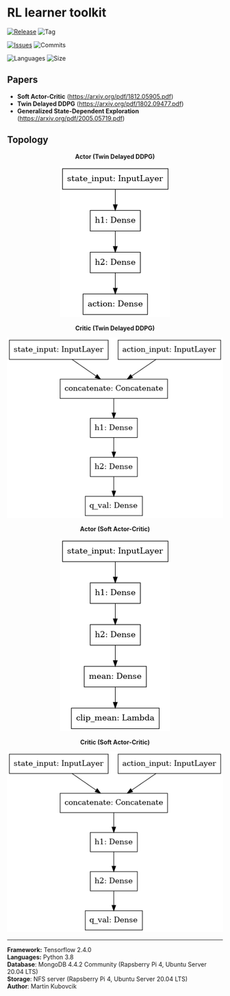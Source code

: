# RL learner toolkit

[![Release](https://img.shields.io/github/release/markub3327/rl-learner)](https://github.com/markub3327/rl-learner/releases)
![Tag](https://img.shields.io/github/v/tag/markub3327/rl-learner)

[![Issues](https://img.shields.io/github/issues/markub3327/rl-learner)](https://github.com/markub3327/rl-learner/issues)
![Commits](https://img.shields.io/github/commit-activity/w/markub3327/rl-learner)

![Languages](https://img.shields.io/github/languages/count/markub3327/rl-learner)
![Size](https://img.shields.io/github/repo-size/markub3327/rl-learner)

## Papers

  * **Soft Actor-Critic** (https://arxiv.org/pdf/1812.05905.pdf)
  * **Twin Delayed DDPG** (https://arxiv.org/pdf/1802.09477.pdf)
  * **Generalized State-Dependent Exploration** (https://arxiv.org/pdf/2005.05719.pdf)

## Topology

<p align="center"><b>Actor (Twin Delayed DDPG)</b></p>
<p align="center">
  <img src="img/model_A_TD3.png" alt="actor">
</p>

<p align="center"><b>Critic (Twin Delayed DDPG)</b></p>
<p align="center">
  <img src="img/model_C_TD3.png" alt="critic">
</p>

<p align="center"><b>Actor (Soft Actor-Critic)</b></p>
<p align="center">
  <img src="img/model_A_SAC.png" alt="actor">
</p>

<p align="center"><b>Critic (Soft Actor-Critic)</b></p>
<p align="center">
  <img src="img/model_C_SAC.png" alt="critic">
</p>


----------------------------------

**Framework:** Tensorflow 2.4.0
<br>
**Languages:** Python 3.8
<br>
**Database**: MongoDB 4.4.2 Community (Rapsberry Pi 4, Ubuntu Server 20.04 LTS)
<br>
**Storage**: NFS server (Rapsberry Pi 4, Ubuntu Server 20.04 LTS)
<br>
**Author**: Martin Kubovcik